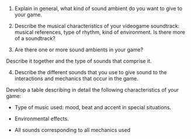 1. Explain in general, what kind of sound ambient  do you want to give to your game.

2. Describe the musical characteristics of your videogame soundtrack: musical references, type of rhythm, kind of environment. Is there more of a soundtrack?

3. Are there one or more sound ambients in your game?

Describe it together and the type of sounds that comprise it.

4. Describe the different sounds that you use to give sound to the interactions and mechanics that occur in the game.

Develop a table describing in detail the following characteristics of your game:

- Type of music used: mood, beat and accent in special situations.

- Environmental effects.

- All sounds corresponding to all mechanics used
